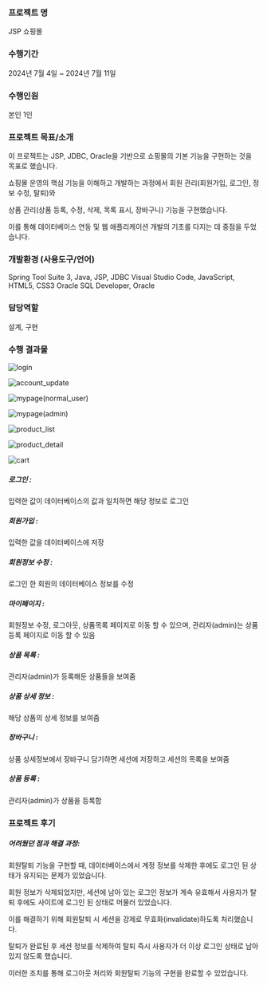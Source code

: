  ### 프로젝트 명	 
JSP 쇼핑몰 

### 수행기간	
2024년 7월 4일 ~ 2024년 7월 11일

### 수행인원	 
본인 1인

### 프로젝트 목표/소개	
이 프로젝트는 JSP, JDBC, Oracle을 기반으로 쇼핑몰의 기본 기능을 구현하는 것을 목표로 했습니다. 

쇼핑몰 운영의 핵심 기능을 이해하고 개발하는 과정에서 회원 관리(회원가입, 로그인, 정보 수정, 탈퇴)와 

상품 관리(상품 등록, 수정, 삭제, 목록 표시, 장바구니) 기능을 구현했습니다. 

이를 통해 데이터베이스 연동 및 웹 애플리케이션 개발의 기초를 다지는 데 중점을 두었습니다.

### 개발환경 (사용도구/언어)	
Spring Tool Suite 3, Java, JSP, JDBC
Visual Studio Code, JavaScript, HTML5, CSS3
Oracle SQL Developer, Oracle

### 담당역할	 
설계, 구현


### 수행 결과물

![login](https://github.com/user-attachments/assets/8a735426-fc95-4610-93dd-43eb3dd52dae)

![account_update](https://github.com/user-attachments/assets/9cbb6d00-d9b8-4ba9-99b1-3d4131fe0b34)

![mypage(normal_user)](https://github.com/user-attachments/assets/d45cde6c-416e-47fe-8952-14a21f35dc91)

![mypage(admin)](https://github.com/user-attachments/assets/e88dc083-40f6-4a61-b317-ca537244376f)

![product_list](https://github.com/user-attachments/assets/37233522-84d8-4e1d-aa9c-6d1084c24be2)

![product_detail](https://github.com/user-attachments/assets/3f43f122-5da8-4e25-ae65-de672ea4d21c)

![cart](https://github.com/user-attachments/assets/e006e623-08e4-4030-b595-0b0807d5dca5)


##### 로그인 : 
입력한 값이 데이터베이스의 값과 일치하면 해당 정보로 로그인

##### 회원가입 : 
입력한 값을 데이터베이스에 저장

##### 회원정보 수정 : 
로그인 한 회원의 데이터베이스 정보를 수정

##### 마이페이지 : 
회원정보 수정,  로그아웃, 상품목록 페이지로 이동 할 수 있으며,  관리자(admin)는 상품 등록 페이지로 이동 할 수 있음

##### 상품 목록 : 
관리자(admin)가 등록해둔 상품들을 보여줌

##### 상품 상세 정보 : 
해당 상품의 상세 정보를 보여줌

##### 장바구니 : 
상품 상세정보에서 장바구니 담기하면 세션에 저장하고 세션의 목록을 보여줌

##### 상품 등록 : 
관리자(admin)가 상품을 등록함 


### 프로젝트 후기
##### 어려웠던 점과 해결 과정:
 회원탈퇴 기능을 구현할 때, 데이터베이스에서 계정 정보를 삭제한 후에도 로그인 된 상태가 유지되는 문제가 있었습니다. 
 
 회원 정보가 삭제되었지만, 세션에 남아 있는 로그인 정보가 계속 유효해서 사용자가 탈퇴 후에도 사이트에 로그인 된 상태로 머물러 있었습니다. 
 
 이를 해결하기 위해 회원탈퇴 시 세션을 강제로 무효화(invalidate)하도록 처리했습니다. 
 
 탈퇴가 완료된 후 세션 정보를 삭제하여 탈퇴 즉시 사용자가 더 이상 로그인 상태로 남아 있지 않도록 했습니다. 
 
 이러한 조치를 통해 로그아웃 처리와 회원탈퇴 기능의 구현을 완료할 수 있었습니다.
 
